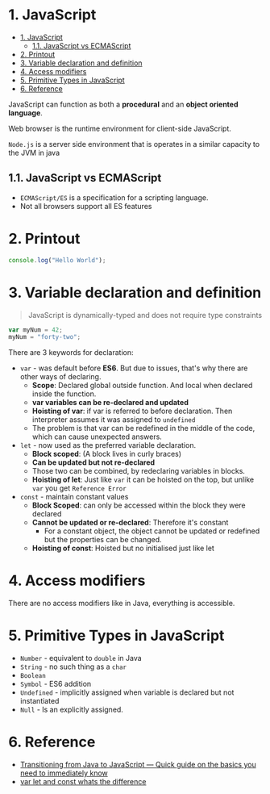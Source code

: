 # 1. JavaScript

- [1. JavaScript](#1-javascript)
    - [1.1. JavaScript vs ECMAScript](#11-javascript-vs-ecmascript)
- [2. Printout](#2-printout)
- [3. Variable declaration and definition](#3-variable-declaration-and-definition)
- [4. Access modifiers](#4-access-modifiers)
- [5. Primitive Types in JavaScript](#5-primitive-types-in-javascript)
- [6. Reference](#6-reference)

JavaScript can function as both a **procedural** and an **object oriented language**.

Web browser is the runtime environment for client-side JavaScript.

`Node.js` is a server side environment that is operates in a similar capacity to the JVM in java

## 1.1. JavaScript vs ECMAScript

-   `ECMAScript/ES` is a specification for a scripting language.
-   Not all browsers support all ES features

# 2. Printout

```js
console.log("Hello World");
```

# 3. Variable declaration and definition

> JavaScript is dynamically-typed and does not require type constraints

```js
var myNum = 42;
myNum = "forty-two";
```

There are 3 keywords for declaration:

-   `var` - was default before **ES6**. But due to issues, that's why there are other ways of declaring.
    -   **Scope**: Declared global outside function. And local when declared inside the function.
    -   **var variables can be re-declared and updated**
    -   **Hoisting of var**: if var is referred to before declaration. Then interpreter assumes it was assigned to `undefined`
    -   The problem is that var can be redefined in the middle of the code, which can cause unexpected answers.
-   `let` - now used as the preferred variable declaration.
    -   **Block scoped**: (A block lives in curly braces)
    -   **Can be updated but not re-declared**
    -   Those two can be combined, by redeclaring variables in blocks.
    -   **Hoisting of let**: Just like `var` it can be hoisted on the top, but unlike `var` you get `Reference Error`
-   `const` - maintain constant values
    -   **Block Scoped**: can only be accessed within the block they were declared
    -   **Cannot be updated or re-declared**: Therefore it's constant
        -   For a constant object, the object cannot be updated or redefined but the properties can be changed.
    -   **Hoisting of const**: Hoisted but no initialised just like let

# 4. Access modifiers

There are no access modifiers like in Java, everything is accessible.

# 5. Primitive Types in JavaScript

-   `Number` - equivalent to `double` in Java
-   `String` - no such thing as a `char`
-   `Boolean`
-   `Symbol` - ES6 addition
-   `Undefined` - implicitly assigned when variable is declared but not instantiated
-   `Null` - Is an explicitly assigned.

# 6. Reference

-   [Transitioning from Java to JavaScript — Quick guide on the basics you need to immediately know](https://medium.com/@byrne.greg/transitioning-from-java-to-javascript-quick-guide-on-the-basics-you-need-to-immediately-know-ef95140a7d71)
-   [var let and const whats the difference](https://www.freecodecamp.org/news/var-let-and-const-whats-the-difference/)
